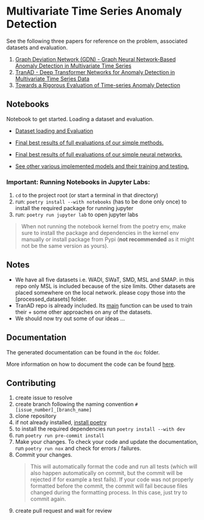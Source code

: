 # Multivariate Time Series Anomaly Detection
See the following three papers for reference on the problem, associated datasets and evaluation.

1. [Graph Deviation Network (GDN) - Graph Neural Network-Based Anomaly Detection in Multivariate Time Series](https://arxiv.org/pdf/2106.06947.pdf)
2. [TranAD - Deep Transformer Networks for Anomaly Detection in
Multivariate Time Series Data](https://arxiv.org/pdf/2201.07284.pdf)
3. [Towards a Rigorous Evaluation of Time-series Anomaly Detection](https://arxiv.org/pdf/2109.05257.pdf)


## Notebooks

 Notebook to get started. Loading a dataset and evaluation.

* [Dataset loading and Evaluation](./notebooks/dataset_loading_and_evaluation.ipynb)

* [Final best results of full evaluations of our simple methods.](./notebooks/Baelines_Evaluation_v2.ipynb)

* [Final best results of full evaluations of our simple neural networks.](./notebooks/SOTA_Evaluation.ipynb)

* [See other various implemented models and their training and testing.](./notebooks/models_train_test.ipynb)


### Important: Running Notebooks in Jupyter Labs:
1. `cd` to the project root (or start a terminal in that directory)
2. run: `poetry install --with notebooks` (has to be done only once) to install the required package for running jupyter
3. run: `poetry run jupyter lab` to open jupyter labs


> When not running the notebook kernel from the poetry env, make sure to install the package and dependencies in the kernel env manually or install package from Pypi (**not recommended** as it might not be the same version as yours).


## Notes

* We have all five datasets i.e. WADI, SWaT, SMD, MSL and SMAP. in this repo only MSL is included because of the size limits. Other datasets are placed somewhere on the local network. please copy those into the [processed_datasets] folder.
* TranAD repo is already included. Its [main](TranAD/main.py) function can be used to train their + some other approaches on any of the datasets.
* We should now try out some of our ideas ...  

## Documentation
The generated documentation can be found in the `doc` folder.

More information on how to document the code can be found [here](https://pdoc.dev/docs/pdoc.html#how-can-i).

## Contributing
1. create issue to resolve
2. create branch following the naming convention `#[issue_number]_[branch_name]`
3. clone repository
4. if not already installed, [install poetry](https://python-poetry.org/docs/#installation)
5. to install the required dependencies run `poetry install --with dev`
6. run `poetry run pre-commit install`
7. Make your changes. To check your code and update the documentation, run `poetry run nox` and check for errors / failures.
8. Commit your changes.
   > This will automatically format the code and run all tests (which will also happen automatically on commit, but the commit will be rejected if for example a test fails).
   If your code was not properly formatted before the commit, the commit will fail because files changed during the formatting process. In this case, just try to commit again.
8. create pull request and wait for review